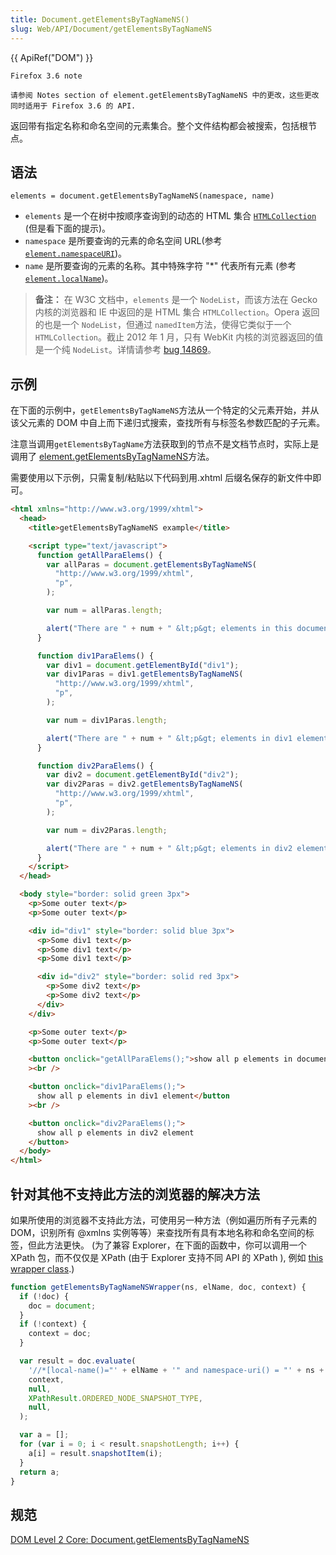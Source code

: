 ```yaml
---
title: Document.getElementsByTagNameNS()
slug: Web/API/Document/getElementsByTagNameNS
---
```


{{ ApiRef("DOM") }}

```
Firefox 3.6 note

请参阅 Notes section of element.getElementsByTagNameNS 中的更改，这些更改同时适用于 Firefox 3.6 的 API.
```

返回带有指定名称和命名空间的元素集合。整个文件结构都会被搜索，包括根节点。

## 语法

```
elements = document.getElementsByTagNameNS(namespace, name)
```

- `elements` 是一个在树中按顺序查询到的动态的 HTML 集合 [`HTMLCollection`](/zh-CN/docs/Web/API/HTMLCollection) (但是看下面的提示)。
- `namespace` 是所要查询的元素的命名空间 URL(参考 [`element.namespaceURI`](/zh-CN/DOM/Node.namespaceURI))。
- `name` 是所要查询的元素的名称。其中特殊字符 "\*" 代表所有元素 (参考 [`element.localName`](/zh-CN/DOM/Node.localName))。

> **备注：** 在 W3C 文档中，`elements` 是一个 `NodeList`，而该方法在 Gecko 内核的浏览器和 IE 中返回的是 HTML 集合 `HTMLCollection`。Opera 返回的也是一个 `NodeList`，但通过 `namedItem`方法，使得它类似于一个`HTMLCollection`。截止 2012 年 1 月，只有 WebKit 内核的浏览器返回的值是一个纯 `NodeList`。详情请参考 [bug 14869](https://bugzilla.mozilla.org/show_bug.cgi?id=14869)。

## 示例

在下面的示例中，`getElementsByTagNameNS`方法从一个特定的父元素开始，并从该父元素的 DOM 中自上而下递归式搜索，查找所有与标签名参数匹配的子元素。

注意当调用`getElementsByTagName`方法获取到的节点不是文档节点时，实际上是调用了 [element.getElementsByTagNameNS](/zh-CN/DOM/element.getElementsByTagNameNS)方法。

需要使用以下示例，只需复制/粘贴以下代码到用.xhtml 后缀名保存的新文件中即可。

```html
<html xmlns="http://www.w3.org/1999/xhtml">
  <head>
    <title>getElementsByTagNameNS example</title>

    <script type="text/javascript">
      function getAllParaElems() {
        var allParas = document.getElementsByTagNameNS(
          "http://www.w3.org/1999/xhtml",
          "p",
        );

        var num = allParas.length;

        alert("There are " + num + " &lt;p&gt; elements in this document");
      }

      function div1ParaElems() {
        var div1 = document.getElementById("div1");
        var div1Paras = div1.getElementsByTagNameNS(
          "http://www.w3.org/1999/xhtml",
          "p",
        );

        var num = div1Paras.length;

        alert("There are " + num + " &lt;p&gt; elements in div1 element");
      }

      function div2ParaElems() {
        var div2 = document.getElementById("div2");
        var div2Paras = div2.getElementsByTagNameNS(
          "http://www.w3.org/1999/xhtml",
          "p",
        );

        var num = div2Paras.length;

        alert("There are " + num + " &lt;p&gt; elements in div2 element");
      }
    </script>
  </head>

  <body style="border: solid green 3px">
    <p>Some outer text</p>
    <p>Some outer text</p>

    <div id="div1" style="border: solid blue 3px">
      <p>Some div1 text</p>
      <p>Some div1 text</p>
      <p>Some div1 text</p>

      <div id="div2" style="border: solid red 3px">
        <p>Some div2 text</p>
        <p>Some div2 text</p>
      </div>
    </div>

    <p>Some outer text</p>
    <p>Some outer text</p>

    <button onclick="getAllParaElems();">show all p elements in document</button
    ><br />

    <button onclick="div1ParaElems();">
      show all p elements in div1 element</button
    ><br />

    <button onclick="div2ParaElems();">
      show all p elements in div2 element
    </button>
  </body>
</html>
```

## 针对其他不支持此方法的浏览器的解决方法

如果所使用的浏览器不支持此方法，可使用另一种方法（例如遍历所有子元素的 DOM，识别所有 @xmlns 实例等等）来查找所有具有本地名称和命名空间的标签，但此方法更快。 (为了兼容 Explorer，在下面的函数中，你可以调用一个 XPath 包，而不仅仅是 XPath (由于 Explorer 支持不同 API 的 XPath ), 例如 [this wrapper class](http://www.davidflanagan.com/javascript5/display.php?n=21-10&f=21/10.js).)

```js
function getElementsByTagNameNSWrapper(ns, elName, doc, context) {
  if (!doc) {
    doc = document;
  }
  if (!context) {
    context = doc;
  }

  var result = doc.evaluate(
    '//*[local-name()="' + elName + '" and namespace-uri() = "' + ns + '"]',
    context,
    null,
    XPathResult.ORDERED_NODE_SNAPSHOT_TYPE,
    null,
  );

  var a = [];
  for (var i = 0; i < result.snapshotLength; i++) {
    a[i] = result.snapshotItem(i);
  }
  return a;
}
```

## 规范

[DOM Level 2 Core: Document.getElementsByTagNameNS](http://www.w3.org/TR/DOM-Level-2-Core/core.html#ID-getElBTNNS)
